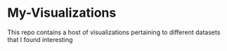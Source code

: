 # My-Visualizations
This repo contains a host of visualizations pertaining to different datasets that I found interesting
